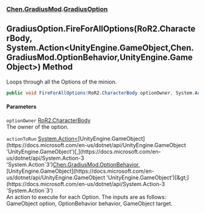 ### [Chen.GradiusMod](./neHTXX+yFsk1RpXqjkv9zg.md 'Chen.GradiusMod').[GradiusOption](./RwcUdzMZ2GhU3X3ywDzKbQ.md 'Chen.GradiusMod.GradiusOption')
## GradiusOption.FireForAllOptions(RoR2.CharacterBody, System.Action&lt;UnityEngine.GameObject,Chen.GradiusMod.OptionBehavior,UnityEngine.GameObject&gt;) Method
Loops through all the Options of the minion.  
```csharp
public void FireForAllOptions(RoR2.CharacterBody optionOwner, System.Action<UnityEngine.GameObject,Chen.GradiusMod.OptionBehavior,UnityEngine.GameObject> actionToRun);
```
#### Parameters
<a name='LGFNTa+MEaxqAuHkMvXJPw'></a>
`optionOwner` [RoR2.CharacterBody](https://docs.microsoft.com/en-us/dotnet/api/RoR2.CharacterBody 'RoR2.CharacterBody')  
The owner of the option.  
  
<a name='oFi+vwMoTzFumQRT4P4uKg'></a>
`actionToRun` [System.Action&lt;](https://docs.microsoft.com/en-us/dotnet/api/System.Action-3 'System.Action`3')[UnityEngine.GameObject](https://docs.microsoft.com/en-us/dotnet/api/UnityEngine.GameObject 'UnityEngine.GameObject')[,](https://docs.microsoft.com/en-us/dotnet/api/System.Action-3 'System.Action`3')[Chen.GradiusMod.OptionBehavior](https://docs.microsoft.com/en-us/dotnet/api/Chen.GradiusMod.OptionBehavior 'Chen.GradiusMod.OptionBehavior')[,](https://docs.microsoft.com/en-us/dotnet/api/System.Action-3 'System.Action`3')[UnityEngine.GameObject](https://docs.microsoft.com/en-us/dotnet/api/UnityEngine.GameObject 'UnityEngine.GameObject')[&gt;](https://docs.microsoft.com/en-us/dotnet/api/System.Action-3 'System.Action`3')  
An action to execute for each Option. The inputs are as follows: GameObject option, OptionBehavior behavior, GameObject target.  
  
